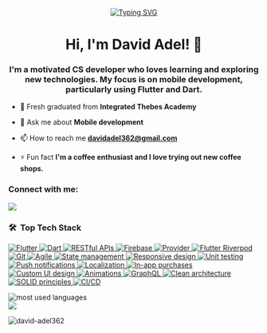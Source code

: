 <!-- Typing SVG by DenverCoder1 - https://github.com/DenverCoder1/readme-typing-svg -->
<p align="center">
 <a align="center" href="https://git.io/typing-svg"><img src="https://readme-typing-svg.demolab.com?font=Fira+Code&pause=1000&width=435&lines=Flutter+Mobile+Developer;Motivated+CS+Developer" alt="Typing SVG" /></a>
</p> 

<h1 align="center">Hi, I'm David Adel! 👋</h1>
<h3 align="center">I'm a motivated CS developer who loves learning and exploring new technologies. My focus is on mobile development, particularly using Flutter and Dart.</h3>

- 🔭 Fresh graduated from **Integrated Thebes Academy**

- 💬 Ask me about **Mobile development**

- 📫 How to reach me **davidadel362@gmail.com**

- ⚡ Fun fact **I'm a coffee enthusiast and I love trying out new coffee shops.**

<h3 align="left">Connect with me:</h3>
<p align="left">
<a href="https://linkedin.com/in/david-adel-b467431b8" target="_blank"><img src="https://img.shields.io/badge/David%20Adel-LinkedIn%20Profile-blue?style=flat&logo=appveyor"/></a>


### 🛠 &nbsp;Top Tech Stack
<p align="left"> <a href="https://developer.android.com" target="_blank" rel="noreferrer"> 
<p>
  <img alt="Flutter" src="https://img.shields.io/badge/-Flutter-02569B?style=flat-square&logo=Flutter&logoColor=white" />
  <img alt="Dart" src="https://img.shields.io/badge/-Dart-0175C2?style=flat-square&logo=Dart&logoColor=white" />
  <img alt="RESTful APIs" src="https://img.shields.io/badge/-RESTful%20APIs-009688?style=flat-square" />
  <img alt="Firebase" src="https://img.shields.io/badge/-Firebase-FFCA28?style=flat-square&logo=Firebase&logoColor=black" />
  <img alt="Provider" src="https://img.shields.io/badge/-Provider-03A9F4?style=flat-square" />
  <img alt="Flutter Riverpod" src="https://img.shields.io/badge/-Flutter%20Riverpod-03A9F4?style=flat-square" />
  <img alt="Git" src="https://raw.githubusercontent.com/devicons/devicon/master/icons/android/android-original-wordmark.svg-Git-F05032?style=flat-square&logo=Git&logoColor=white" />
  <img alt="Agile" src="https://img.shields.io/badge/-Agile-546E7A?style=flat-square" />
  <img alt="State management" src="https://img.shields.io/badge/-State%20management-1D1D1D?style=flat-square" />
  <img alt="Responsive design" src="https://img.shields.io/badge/-Responsive%20design-795548?style=flat-square" />
  <img alt="Unit testing" src="https://img.shields.io/badge/-Unit%20testing-9C27B0?style=flat-square" />
  <img alt="Push notifications" src="https://img.shields.io/badge/-Push%20notifications-607D8B?style=flat-square" />
  <img alt="Localization" src="https://img.shields.io/badge/-Localization-795548?style=flat-square" />
  <img alt="In-app purchases" src="https://img.shields.io/badge/-In--app%20purchases-2196F3?style=flat-square" />
  <img alt="Custom UI design" src="https://img.shields.io/badge/-Custom%20UI%20design-1E88E5?style=flat-square" />
  <img alt="Animations" src="https://img.shields.io/badge/-Animations-FF9800?style=flat-square" />
  <img alt="GraphQL" src="https://img.shields.io/badge/-GraphQL-E10098?style=flat-square" />
  <img alt="Clean architecture" src="https://img.shields.io/badge/-Clean%20architecture-212121?style=flat-square" />
  <img alt="SOLID principles" src="https://img.shields.io/badge/-SOLID%20principles-212121?style=flat-square" />
  <img alt="CI/CD" src="https://img.shields.io/badge/-CI/CD-1976D2?style=flat-square" />
</p>

<img align="left" src="https://github-readme-stats.vercel.app/api/top-langs?username=DavidAdelSabet&show_icons=true&locale=en&layout=compact&theme=radical" alt="most used languages" />
<br>
<a href="https://komarev.com/ghpvc/?username=DavidAdelSabet&style=for-the-badge">
    <img src="https://komarev.com/ghpvc/?username=DavidAdelSabet&style=for-the-badge">
</a>

<p><img align="center" src="https://github-readme-stats.vercel.app/api/top-langs?username=david-adel362&show_icons=true&locale=en&layout=compact" alt="david-adel362" /></p>
